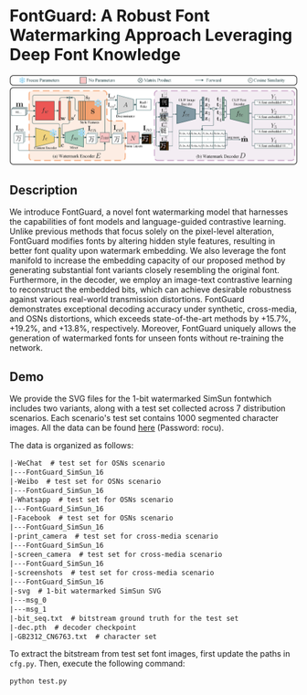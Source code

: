# FontGuard: A Robust Font Watermarking Approach Leveraging Deep Font Knowledge

![Model Overview](./img/model_overview.png)
 
## Description   
We introduce FontGuard, a novel font watermarking model that harnesses the capabilities of font models and language-guided contrastive learning. Unlike previous methods that focus solely on the pixel-level alteration, FontGuard modifies fonts by altering hidden style features, resulting in better font quality upon watermark embedding. We also leverage the font manifold to increase the embedding capacity of our proposed method by generating substantial font variants closely resembling the original font. Furthermore, in the decoder, we employ an image-text contrastive learning to reconstruct the embedded bits, which can achieve desirable robustness against various real-world transmission distortions. FontGuard demonstrates exceptional decoding accuracy under synthetic, cross-media, and OSNs distortions, which exceeds state-of-the-art methods by +15.7\%, +19.2\%, and +13.8\%, respectively. Moreover, FontGuard uniquely allows the generation of watermarked fonts for unseen fonts without re-training the network.

## Demo  
We provide the SVG files for the 1-bit watermarked SimSun fontwhich includes two variants, along with a test set collected across 7 distribution scenarios. Each scenario's test set contains 1000 segmented character images.
All the data can be found [here](https://pan.baidu.com/s/1n8z7o1pPgJpfsHl5hXP-5w?pwd=rocu) (Password: rocu).  

The data is organized as follows:  
```
|-WeChat  # test set for OSNs scenario
|---FontGuard_SimSun_16
|-Weibo  # test set for OSNs scenario
|---FontGuard_SimSun_16
|-Whatsapp  # test set for OSNs scenario
|---FontGuard_SimSun_16
|-Facebook  # test set for OSNs scenario
|---FontGuard_SimSun_16
|-print_camera  # test set for cross-media scenario
|---FontGuard_SimSun_16
|-screen_camera  # test set for cross-media scenario
|---FontGuard_SimSun_16
|-screenshots  # test set for cross-media scenario
|---FontGuard_SimSun_16
|-svg  # 1-bit watermarked SimSun SVG
|---msg_0
|---msg_1
|-bit_seq.txt  # bitstream ground truth for the test set
|-dec.pth  # decoder checkpoint
|-GB2312_CN6763.txt  # character set
```

To extract the bitstream from test set font images, first update the paths in `cfg.py`. Then, execute the following command:
```bash
python test.py
```   
 
